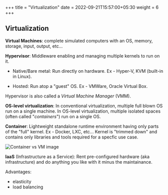 +++
title = "Virtualization"
date =  2022-09-21T15:57:00+05:30
weight = 6
+++

## Virtualization

**Virtual Machines**: complete simulated computers with an OS, memory, storage, input, output, etc...

**Hypervisor**: Middleware enabling and managing multiple kernels to run on it.

- Native/Bare metal: Run directly on hardware. Ex - Hyper-V, KVM (built-in in Linux).
	
- Hosted: Run atop a "guest" OS. Ex - VMWare, Oracle Virtual Box.

Hypervisor is also called a _Virtual Machine Manager_ (VMM).

**OS-level virtualization**: In conventional virtualization, multiple full blown OS run on a single machine. In OS-level virtualization, multiple isolated spaces (often called "_containers_") run on a single OS.

**Container**: Lightweight standalone runtime environment having only parts of the "full" kernel. Ex - Docker, LXC, etc... Kernel is "trimmed down" and contains only libraries and tools required for a specfic use case.

![Container vs VM image](https://i.imgur.com/prJGvDM.png)

**IaaS** (Infrastructure as a Service): Rent pre-configured hardware (aka infrastructure) and do anything you like with it minus the maintainance.

Advantages:
- elasticity
- load balancing